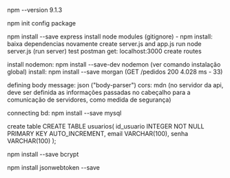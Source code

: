  npm --version
9.1.3

npm init
config package

npm install --save express
install node modules (gitignore) - npm install: baixa dependencias novamente 
create server.js and app.js
run node server.js (run server)
test postman get: localhost:3000
create routes

install nodemon: npm install --save-dev nodemon (ver comando instalação global)
install: npm install --save morgan (GET /pedidos 200 4.028 ms - 33)

defining body message: json ("body-parser")
cors: mdn (no servidor da api, deve ser definida as informações passadas no cabeçalho para a comunicação de servidores, como medida de segurança)

connecting bd: npm install --save mysql

create table 
CREATE TABLE usuarios(
id_usuario INTEGER NOT NULL PRIMARY KEY AUTO_INCREMENT,
email VARCHAR(100),
senha VARCHAR(100)
);

npm install --save bcrypt

npm install jsonwebtoken --save